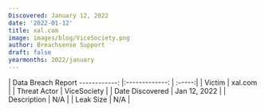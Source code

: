 ```yaml
---
Discovered: January 12, 2022
date: '2022-01-12'
title: xal.com
image: images/blog/ViceSociety.png
author: Breachsense Support
draft: false
yearmonths: 2022/january
---
```



| Data Breach Report
------------:   |:-------------:    | :-----:|
| Victim    | xal.com      | 
| Threat Actor    | ViceSociety      | 
| Date Discovered    | Jan 12, 2022      | 
| Description    | N/A      | 
| Leak Size    | N/A      | 


